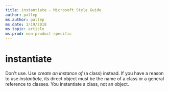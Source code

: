 ```yaml
---
title: instantiate - Microsoft Style Guide
author: pallep
ms.author: pallep
ms.date: 1/19/2018
ms.topic: article
ms.prod: non-product-specific
---
```


# instantiate

Don't use. Use *create an instance of* (a class) instead. If you have a reason to use *instantiate,* its direct object must be the name of a class or a general reference to classes. You instantiate a class, not an object.
